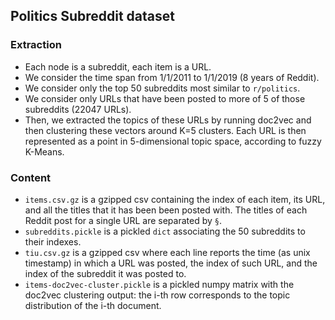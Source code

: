 ## Politics Subreddit dataset

### Extraction

- Each node is a subreddit, each item is a URL.
- We consider the time span from 1/1/2011 to 1/1/2019 (8 years of Reddit).
- We consider only the top 50 subreddits most similar to `r/politics`.
- We consider only URLs that have been posted to more of 5 of those subreddits (22047 URLs).
- Then, we extracted the topics of these URLs by running doc2vec and then clustering these vectors around K=5 clusters. Each URL is then represented as a point in 5-dimensional topic space, according to fuzzy K-Means.

### Content

- `items.csv.gz` is a gzipped csv containing the index of each item, its URL, and all the titles that it has been been posted with. The titles of each Reddit post for a single URL are separated by `§`.
- `subreddits.pickle` is a pickled `dict` associating the 50 subreddits to their indexes.
- `tiu.csv.gz` is a gzipped csv where each line reports the time (as unix timestamp) in which a URL was posted, the index of such URL, and the index of the subreddit it was posted to.
- `items-doc2vec-cluster.pickle` is a pickled numpy matrix with the doc2vec clustering output: the i-th row corresponds to the topic distribution of the i-th document.
